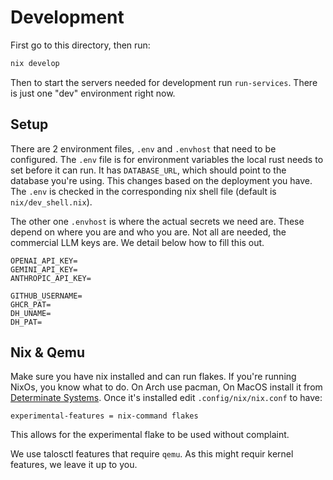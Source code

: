 

# Development

First go to this directory, then run:
```sh
nix develop
```

Then to start the servers needed for development run `run-services`. There is just one "dev" environment right now.

## Setup

There are 2 environment files, `.env` and `.envhost` that need to be configured. The `.env` file is for environment variables the local rust needs to set before it can run. It has `DATABASE_URL`, which should point to the database you're using. This changes based on the deployment you have. The `.env` is checked in the corresponding nix shell file (default is `nix/dev_shell.nix`).

The other one `.envhost` is where the actual secrets we need are. These depend on where you are and who you are. Not all are needed, the commercial LLM keys are. We detail below how to fill this out.

```shell
OPENAI_API_KEY=
GEMINI_API_KEY=
ANTHROPIC_API_KEY=

GITHUB_USERNAME=
GHCR_PAT=
DH_UNAME=
DH_PAT=
```

## Nix & Qemu

Make sure you have nix installed and can run flakes. If you're running NixOs, you know what to do. On Arch use pacman,
On MacOS install it from [Determinate Systems](https://docs.determinate.systems/). Once it's installed edit `.config/nix/nix.conf` to have:
```
experimental-features = nix-command flakes
```
This allows for the experimental flake to be used without complaint. 

We use talosctl features that require `qemu`. As this might requir kernel features, we leave it up to you. 
